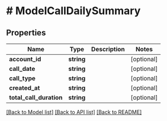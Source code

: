 # # ModelCallDailySummary

## Properties

Name | Type | Description | Notes
------------ | ------------- | ------------- | -------------
**account_id** | **string** |  | [optional]
**call_date** | **string** |  | [optional]
**call_type** | **string** |  | [optional]
**created_at** | **string** |  | [optional]
**total_call_duration** | **string** |  | [optional]

[[Back to Model list]](../../README.md#models) [[Back to API list]](../../README.md#endpoints) [[Back to README]](../../README.md)
